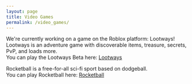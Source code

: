 ```yaml
---
layout: page
title: Video Games
permalink: /video_games/
---
```

We're currently working on a game on the Roblox platform: Lootways!  
Lootways is an adventure game with discoverable items, treasure, secrets, PvP, and loads more.  
You can play the Lootways Beta here: [Lootways](https://www.roblox.com/games/4798141692/Lootways-TESTING?refPageId=695e40d6-f30c-47f5-9c4a-a086f1345123)

Rocketball is a free-for-all sci-fi sport based on dodgeball.  
You can play Rocketball here: [Rocketball](https://www.roblox.com/games/4565818147/Rocketball-Testing-BETA)  
